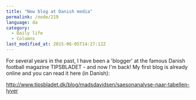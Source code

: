 ```yaml
---
title: "New blog at Danish media"
permalink: /node/219
language: da
category:
  - Daily life
  - Columns
last_modified_at: 2015-06-05T14:27:12Z
---
```


For several years in the past, I have been a 'blogger' at the famous Danish football magazine TIPSBLADET - and now I'm back! My first blog is already online and you can read it here (in Danish):

<http://www.tipsbladet.dk/blog/madsdavidsen/saesonanalyse-naar-tabellen-lyver>
